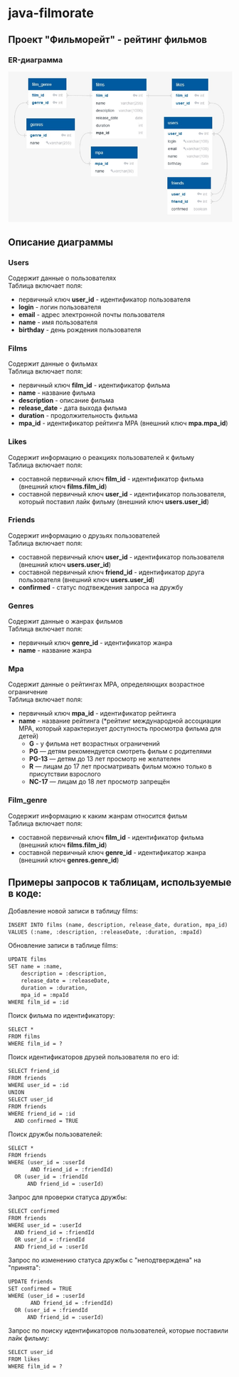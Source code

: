 # java-filmorate
## Проект "Фильморейт" - рейтинг фильмов

### ЕR-диаграмма
![project ER-diagram](src/main/resources/er_diagram.jpg)

## Описание диаграммы

### Users
Содержит данные о пользователях
<br/>
Таблица включает поля:
* первичный ключ **user_id** - идентификатор пользователя
* **login** - логин пользователя
* **email** - адрес электронной почты пользователя
* **name** - имя пользователя
* **birthday** - день рождения пользователя

### Films
Содержит данные о фильмах
<br/>
Таблица включает поля:
* первичный ключ **film_id** - идентификатор фильма
* **name** - название фильма
* **description** - описание фильма
* **release_date** - дата выхода фильма
* **duration** - продолжительность фильма
* **mpa_id** - идентификатор рейтинга MPA (внешний ключ **mpa.mpa_id**)

### Likes
Содержит информацию о реакциях пользователей к фильму
<br/>
Таблица включает поля:
* составной первичный ключ **film_id** - идентификатор фильма (внешний ключ **films.film_id**)
* составной первичный ключ **user_id** - идентификатор пользователя, который поставил лайк фильму 
(внешний ключ **users.user_id**)

### Friends
Содержит информацию о друзьях пользователей
<br/>
Таблица включает поля:
* составной первичный ключ **user_id** - идентификатор пользователя (внешний ключ **users.user_id**)
* составной первичный ключ **friend_id** - идентификатор друга пользователя (внешний ключ **users.user_id**)
* **confirmed** - статус подтвеждения запроса на дружбу

### Genres
Содержит данные о жанрах фильмов
<br/>
Таблица включает поля:
* первичный ключ **genre_id** - идентификатор жанра
* **name** - название жанра

### Mpa
Содержит данные о рейтингах MPA, определяющих возрастное ограничение
<br/>
Таблица включает поля:
* первичный ключ **mpa_id** - идентификатор рейтинга
* **name** - название рейтинга (*рейтинг международной ассоциации MPA, который характеризует доступность просмотра фильма для детей)
    * **G** - у фильма нет возрастных ограничений
    * **PG** — детям рекомендуется смотреть фильм с родителями
    * **PG-13** — детям до 13 лет просмотр не желателен
    * **R** — лицам до 17 лет просматривать фильм можно только в присутствии взрослого
    * **NC-17** — лицам до 18 лет просмотр запрещён

### Film_genre
Содержит информацию к каким жанрам относится фильм
<br/>
Таблица включает поля:
* составной первичный ключ **film_id** - идентификатор фильма (внешний ключ **films.film_id**)
* составной первичный ключ **genre_id** - идентификатор жанра (внешний ключ **genres.genre_id**)


## Примеры запросов к таблицам, используемые в коде:
Добавление новой записи в таблицу films:
```
INSERT INTO films (name, description, release_date, duration, mpa_id)
VALUES (:name, :description, :releaseDate, :duration, :mpaId)
```
Обновление записи в таблице films:
```
UPDATE films
SET name = :name,
    description = :description,
    release_date = :releaseDate,
    duration = :duration,
    mpa_id = :mpaId
WHERE film_id = :id
```
Поиск фильма по идентификатору:
```
SELECT *
FROM films 
WHERE film_id = ?
```
Поиск идентификаторов друзей пользователя по его id:
```
SELECT friend_id
FROM friends
WHERE user_id = :id
UNION
SELECT user_id
FROM friends
WHERE friend_id = :id
  AND confirmed = TRUE
```
Поиск дружбы пользователей:
```
SELECT *
FROM friends
WHERE (user_id = :userId
       AND friend_id = :friendId)
  OR (user_id = :friendId
      AND friend_id = :userId)
```
Запрос для проверки статуса дружбы:
```
SELECT confirmed
FROM friends
WHERE user_id = :userId
  AND friend_id = :friendId
  OR user_id = :friendId
  AND friend_id = :userId
```
Запрос по изменению статуса дружбы с "неподтверждена" на "принята":
```
UPDATE friends
SET confirmed = TRUE
WHERE (user_id = :userId
       AND friend_id = :friendId)
  OR (user_id = :friendId
      AND friend_id = :userId)
```
Запрос по поиску идентификаторов пользователей, которые поставили лайк фильму:
```
SELECT user_id
FROM likes
WHERE film_id = ?
```